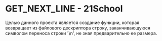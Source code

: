 # GET_NEXT_LINE - 21School

Целью данного проекта является создание функции, которая возвращает из  файлового дескриптора строку, заканчивающуюся символом переноса строки '\n', не зная предварительно ее размера.

